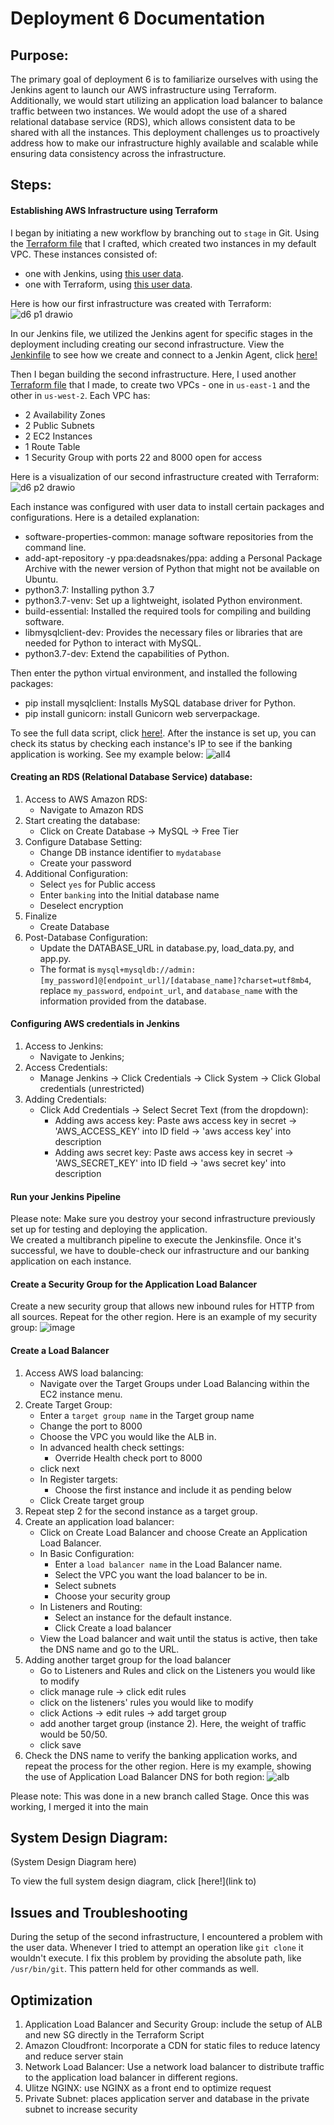 # Deployment 6 Documentation

## Purpose:
The primary goal of deployment 6 is to familiarize ourselves with using the Jenkins agent to launch our AWS infrastructure using Terraform. Additionally, we would start utilizing an application load balancer to balance traffic between two instances. We would adopt the use of a shared relational database service (RDS), which allows consistent data to be shared with all the instances. This deployment challenges us to proactively address how to make our infrastructure highly available and scalable while ensuring data consistency across the infrastructure.

## Steps:
#### Establishing AWS Infrastructure using Terraform
I began by initiating a new workflow by branching out to `stage` in Git. Using the [Terraform file](https://github.com/auzhangLABS/c4_deployment-6-main/blob/stage/firstinfrastruture/main.tf) that I crafted, which created two instances in my default VPC. These instances consisted of:
- one with Jenkins, using [this user data](https://github.com/auzhangLABS/c4_deployment-6-main/blob/stage/firstinfrastruture/deployjenkins.sh).
- one with Terraform, using [this user data](https://github.com/auzhangLABS/c4_deployment-6-main/blob/stage/firstinfrastruture/deployterraform.sh).

Here is how our first infrastructure was created with Terraform:
![d6 p1 drawio](https://github.com/auzhangLABS/c4_deployment-6-main/assets/138344000/c9bf56bb-d5a5-42b2-85f2-94e27f89ad6f)


In our Jenkins file, we utilized the Jenkins agent for specific stages in the deployment including creating our second infrastructure. View the [Jenkinfile](https://github.com/auzhangLABS/c4_deployment-6-main/blob/stage/Jenkinsfile) to see how we create and connect to a Jenkin Agent, click [here!](https://github.com/auzhangLABS/c4_deployment5.1)

Then I began building the second infrastructure. Here, I used another [Terraform file](https://github.com/auzhangLABS/c4_deployment-6-main/blob/stage/initTerraform/main.tf) that I made, to create two VPCs - one in `us-east-1` and the other in `us-west-2`. Each VPC has:
- 2 Availability Zones
- 2 Public Subnets
- 2 EC2 Instances
- 1 Route Table
- 1 Security Group with ports 22 and 8000 open for access

Here is a visualization of our second infrastructure created with Terraform:
![d6 p2 drawio](https://github.com/auzhangLABS/c4_deployment-6-main/assets/138344000/544130be-8b62-4ca1-a9cd-2a42f3025655)


Each instance was configured with user data to install certain packages and configurations. Here is a detailed explanation:
- software-properties-common: manage software repositories from the command line.
- add-apt-repository -y ppa:deadsnakes/ppa: adding a Personal Package Archive with the newer version of Python that might not be available on Ubuntu.
- python3.7: Installing python 3.7 
- python3.7-venv: Set up a lightweight, isolated Python environment.
- build-essential: Installed the required tools for compiling and building software.
- libmysqlclient-dev: Provides the necessary files or libraries that are needed for Python to interact with MySQL. 
- python3.7-dev: Extend the capabilities of Python.<br>

Then enter the python virtual environment, and installed the following packages:
- pip install mysqlclient: Installs MySQL database driver for Python.
- pip install gunicorn: install Gunicorn web serverpackage.
 
To see the full data script, click [here!](https://github.com/auzhangLABS/c4_deployment-6-main/blob/stage/initTerraform/deploypython.sh). After the instance is set up, you can check its status by checking each instance's IP to see if the banking application is working. See my example below:
![all4](https://github.com/auzhangLABS/c4_deployment-6-main/assets/138344000/34eeaebc-f298-4557-9e4f-fc73d09d2777)


#### Creating an RDS (Relational Database Service) database:
1. Access to AWS Amazon RDS:
   - Navigate to Amazon RDS
2. Start creating the database:
   - Click on Create Database -> MySQL -> Free Tier
3. Configure Database Setting:
   - Change DB instance identifier to `mydatabase`
   - Create your password
4. Additional Configuration:
   - Select `yes` for Public access
   - Enter `banking` into the Initial database name
   - Deselect encryption
5. Finalize
   - Create Database
6. Post-Database Configuration:
   - Update the DATABASE_URL in database.py, load_data.py, and app.py. 
   - The format is `mysql+mysqldb://admin:[my_password]@[endpoint_url]/[database_name]?charset=utf8mb4`, replace `my_password`, `endpoint_url`, and `database_name` with the information provided from the database.

#### Configuring AWS credentials in Jenkins
1. Access to Jenkins:
    - Navigate to Jenkins;
2. Access Credentials:
    - Manage Jenkins -> Click Credentials -> Click System -> Click Global credentials (unrestricted)
3. Adding Credentials:
    - Click Add Credentials -> Select Secret Text (from the dropdown):
      - Adding aws access key: Paste aws access key in secret ->  'AWS_ACCESS_KEY' into ID field -> 'aws access key' into description
      - Adding aws secret key: Paste aws access key in secret ->  'AWS_SECRET_KEY' into ID field -> 'aws secret key' into description

#### Run your Jenkins Pipeline
Please note: Make sure you destroy your second infrastructure previously set up for testing and deploying the application. <br>
We created a multibranch pipeline to execute the Jenkinsfile. Once it's successful, we have to double-check our infrastructure and our banking application on each instance.

#### Create a Security Group for the Application Load Balancer
Create a new security group that allows new inbound rules for HTTP from all sources. Repeat for the other region. Here is an example of my security group:
![image](https://github.com/auzhangLABS/c4_deployment-6-main/assets/138344000/49e2d15b-4325-46f0-b61a-8575289b4934)

#### Create a Load Balancer
1. Access AWS load balancing:
   - Navigate over the Target Groups under Load Balancing within the EC2 instance menu.
2. Create Target Group:
   - Enter a `target group name` in the Target group name
   - Change the port to 8000
   - Choose the VPC you would like the ALB in.
   - In advanced health check settings:
     - Override Health check port to 8000
   - click next
   - In Register targets:
     - Choose the first instance and include it as pending below
   - Click Create target group
3. Repeat step 2 for the second instance as a target group.
4. Create an application load balancer:
   - Click on Create Load Balancer and choose Create an Application Load Balancer.
   - In Basic Configuration:
     - Enter a `load balancer name` in the Load Balancer name.
     - Select the VPC you want the load balancer to be in.
     - Select subnets
     - Choose your security group
   - In Listeners and Routing:
     - Select an instance for the default instance.
     - Click Create a load balancer
   - View the Load balancer and wait until the status is active, then take the DNS name and go to the URL.
5. Adding another target group for the load balancer
   - Go to Listeners and Rules and click on the Listeners you would like to modify
   - click manage rule -> click edit rules
   - click on the listeners' rules you would like to modify
   - click Actions  -> edit rules -> add target group
   - add another target group (instance 2). Here, the weight of traffic would be 50/50.
   - click save
6. Check the DNS name to verify the banking application works, and repeat the process for the other region. Here is my example, showing the use of Application Load Balancer DNS for both region:
![alb](https://github.com/auzhangLABS/c4_deployment-6-main/assets/138344000/9aaa5dd9-a4c6-4e04-89e8-d2d7baa112fb)

Please note: This was done in a new branch called Stage. Once this was working, I merged it into the main

## System Design Diagram:
(System Design Diagram here)

To view the full system design diagram, click [here!](link to)

## Issues and Troubleshooting
During the setup of the second infrastructure, I encountered a problem with the user data. Whenever I tried to attempt an operation like `git clone` it wouldn't execute. I fix this problem by providing the absolute path, like `/usr/bin/git`. This pattern held for other commands as well.


## Optimization
1. Application Load Balancer and Security Group: include the setup of ALB and new SG directly in the Terraform Script
2. Amazon Cloudfront: Incorporate a CDN for static files to reduce latency and reduce server stain
3. Network Load Balancer: Use a network load balancer to distribute traffic to the application load balancer in different regions.
4. Ulitze NGINX: use NGINX as a front end to optimize request
5. Private Subnet: places application server and database in the private subnet to increase security
















